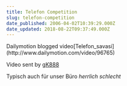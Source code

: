 ```yaml
---
title: Telefon Competition
slug: telefon-competition
date_published: 2006-04-02T10:39:29.000Z
date_updated: 2018-08-22T09:37:49.000Z
---
```


<!-- #zcnlca0bq41n02irtwv3rz7awqz2o81q86mkrlk6{width:320px;height:256px;border:none;margin:0px;} -->Dailymotion blogged video[Telefon_savasi](http://www.dailymotion.com/video/96765)
Video sent by [gK888](http://www.dailymotion.com/gK888)

Typisch auch für unser Büro *herrlich schlecht*

